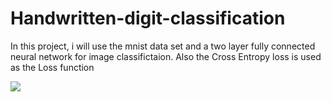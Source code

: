 # Handwritten-digit-classification
In this project, i will use the mnist data set and a two layer fully connected neural network for image classifictaion. Also the Cross Entropy loss is used as the Loss function

![](https://github.com/hgoli02/andwritten-digit-classification/sample.png?raw=true)
